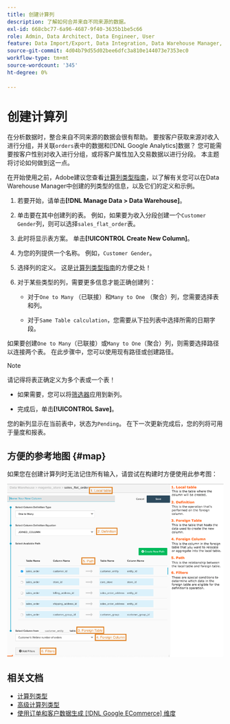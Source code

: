 ```yaml
---
title: 创建计算列
description: 了解如何合并来自不同来源的数据。
exl-id: 668cbc77-6a96-4687-9f40-3635b1be5c66
role: Admin, Data Architect, Data Engineer, User
feature: Data Import/Export, Data Integration, Data Warehouse Manager, Commerce Tables
source-git-commit: 4d04b79d55d02bee6dfc3a810e144073e7353ec0
workflow-type: tm+mt
source-wordcount: '345'
ht-degree: 0%

---
```


# 创建计算列

在分析数据时，整合来自不同来源的数据会很有帮助。 要按客户获取来源对收入进行分组，并关联`orders`表中的数据和[!DNL Google Analytics]数据？ 您可能需要按客户性别对收入进行分组，或将客户属性加入交易数据以进行分段。 本主题将讨论如何做到这一点。

在开始使用之前，Adobe建议您查看[计算列类型指南](../../data-analyst/data-warehouse-mgr/calc-column-types.md)，以了解有关您可以在Data Warehouse Manager中创建的列类型的信息，以及它们的定义和示例。

1. 若要开始，请单击&#x200B;**[!DNL Manage Data > Data Warehouse]**。

1. 单击要在其中创建列的表。 例如，如果要为收入分段创建一个`Customer Gender`列，则可以选择`sales_flat_order`表。

1. 此时将显示表方案。 单击&#x200B;**[!UICONTROL Create New Column]**。

1. 为您的列提供一个名称。 例如，`Customer Gender`。

1. 选择列的定义。 这是[计算列类型指南](../data-warehouse-mgr/calc-column-types.md)的方便之处！

1. 对于某些类型的列，需要更多信息才能正确创建列：

   * 对于`One to Many` （已联接）和`Many to One` （聚合）列，您需要选择表和列。

   * 对于`Same Table calculation`，您需要从下拉列表中选择所需的日期字段。

如果要创建`One to Many`（已联接）或`Many to One`（聚合）列，则需要选择路径以连接两个表。 在此步骤中，您可以使用现有路径或创建路径。

>[!NOTE]
>
>请记得将表正确定义为多个表或一个表！

* 如果需要，您可以将[筛选器](../../data-user/reports/ess-manage-data-filters.md)应用到新列。

* 完成后，单击&#x200B;**[!UICONTROL Save]**。

您的新列显示在当前表中，状态为`Pending`。 在下一次更新完成后，您的列将可用于量度和报表。

## 方便的参考地图 {#map}

如果您在创建计算列时无法记住所有输入，请尝试在构建时方便使用此参考图：

![Data Warehouse Manager中的计算列配置示例](../../assets/Calculated_Columns_Example.png)

## 相关文档

* [计算列类型](../data-warehouse-mgr/calc-column-types.md)
* [高级计算列类型](../data-warehouse-mgr/adv-calc-columns.md)
* [使用订单和客户数据生成 [!DNL Google ECommerce] 维度](../data-warehouse-mgr/bldg-google-ecomm-dim.md)
